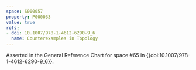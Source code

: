 ```yaml
---
space: S000057
property: P000033
value: true
refs:
- doi: 10.1007/978-1-4612-6290-9_6
  name: Counterexamples in Topology
---
```


Asserted in the General Reference Chart for space #65 in
{{doi:10.1007/978-1-4612-6290-9_6}}.
